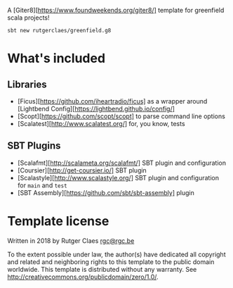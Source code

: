 A [Giter8][https://www.foundweekends.org/giter8/] template for greenfield scala projects!

```
sbt new rutgerclaes/greenfield.g8
```

# What's included

## Libraries
- [Ficus][https://github.com/iheartradio/ficus] as a wrapper around [Lightbend Config][https://lightbend.github.io/config/]
- [Scopt][https://github.com/scopt/scopt] to parse command line options
- [Scalatest][http://www.scalatest.org/] for, you know, tests

## SBT Plugins
- [Scalafmt][http://scalameta.org/scalafmt/] SBT plugin and configuration
- [Coursier][http://get-coursier.io/] SBT plugin
- [Scalastyle][http://www.scalastyle.org/] SBT plugin and configuration for `main` and `test`
- [SBT Assembly][https://github.com/sbt/sbt-assembly] plugin

# Template license

Written in 2018 by Rutger Claes <rgc@rgc.be> 

To the extent possible under law, the author(s) have dedicated all copyright and related
and neighboring rights to this template to the public domain worldwide.
This template is distributed without any warranty. See <http://creativecommons.org/publicdomain/zero/1.0/>.
